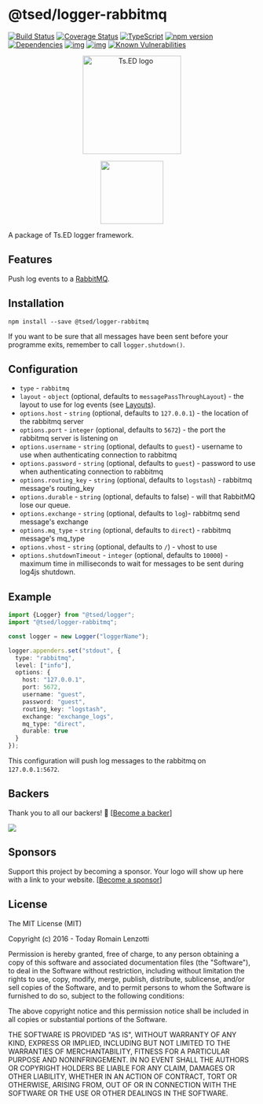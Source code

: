 # @tsed/logger-rabbitmq

[![Build Status](https://travis-ci.org/tsedio/logger.svg?branch=master)](https://travis-ci.org/tsedio/logger)
[![Coverage Status](https://coveralls.io/repos/github/tsedio/logger/badge.svg?branch=master)](https://coveralls.io/github/tsedio/logger?branch=master)
[![TypeScript](https://badges.frapsoft.com/typescript/love/typescript.svg?v=100)](https://github.com/ellerbrock/typescript-badges/)
[![npm version](https://badge.fury.io/js/%40tsed%2Flogger.svg)](https://badge.fury.io/js/%40tsed%2Flogger)
[![Dependencies](https://david-dm.org/tsedio/logger.svg)](https://david-dm.org/tsedio/logger#info=dependencies)
[![img](https://david-dm.org/tsedio/logger/dev-status.svg)](https://david-dm.org/tsedio/logger/#info=devDependencies)
[![img](https://david-dm.org/tsedio/logger/peer-status.svg)](https://david-dm.org/tsedio/logger/#info=peerDependenciess)
[![Known Vulnerabilities](https://snyk.io/test/github/tsedio/logger/badge.svg)](https://snyk.io/test/github/tsedio/ts-express-decorators)

<p style="text-align: center" align="center">
 <a href="https://tsed.dev" target="_blank"><img src="https://tsed.dev/tsed-og.png" width="200" alt="Ts.ED logo"/></a>
</p>

<div align="center">
<a href="http://www.passportjs.org/">
<img src="https://blog.datalust.co/content/images/2018/09/Seq-380px-1.png" height="128">
</a>
</div>

A package of Ts.ED logger framework.

## Features

Push log events to a [RabbitMQ](https://www.rabbitmq.com/).

## Installation

```
npm install --save @tsed/logger-rabbitmq
```

If you want to be sure that all messages have been sent before your programme exits, remember to call `logger.shutdown()`.

## Configuration

- `type` - `rabbitmq`
- `layout` - `object` (optional, defaults to `messagePassThroughLayout`) - the layout to use for log events (see [Layouts](https://logger.tsed.dev/layouts)).
- `options.host` - `string` (optional, defaults to `127.0.0.1`) - the location of the rabbitmq server
- `options.port` - `integer` (optional, defaults to `5672`) - the port the rabbitmq server is listening on
- `options.username` - `string` (optional, defaults to `guest`) - username to use when authenticating connection to rabbitmq
- `options.password` - `string` (optional, defaults to `guest`) - password to use when authenticating connection to rabbitmq
- `options.routing_key` - `string` (optional, defaults to `logstash`) - rabbitmq message's routing_key
- `options.durable` - `string` (optional, defaults to false) - will that RabbitMQ lose our queue.
- `options.exchange` - `string` (optional, defaults to `log`)- rabbitmq send message's exchange
- `options.mq_type` - `string` (optional, defaults to `direct`) - rabbitmq message's mq_type
- `options.vhost` - `string` (optional, defaults to `/`) - vhost to use
- `options.shutdownTimeout` - `integer` (optional, defaults to `10000`) - maximum time in milliseconds to wait for messages to be sent during log4js shutdown.

## Example

```typescript
import {Logger} from "@tsed/logger";
import "@tsed/logger-rabbitmq";

const logger = new Logger("loggerName");

logger.appenders.set("stdout", {
  type: "rabbitmq",
  level: ["info"],
  options: {
    host: "127.0.0.1",
    port: 5672,
    username: "guest",
    password: "guest",
    routing_key: "logstash",
    exchange: "exchange_logs",
    mq_type: "direct",
    durable: true
  }
});
```

This configuration will push log messages to the rabbitmq on `127.0.0.1:5672`.

## Backers

Thank you to all our backers! 🙏 [[Become a backer](https://opencollective.com/tsed#backer)]

<a href="https://opencollective.com/tsed#backers" target="_blank"><img src="https://opencollective.com/tsed/tiers/backer.svg?width=890"></a>

## Sponsors

Support this project by becoming a sponsor. Your logo will show up here with a link to your website. [[Become a sponsor](https://opencollective.com/tsed#sponsor)]

## License

The MIT License (MIT)

Copyright (c) 2016 - Today Romain Lenzotti

Permission is hereby granted, free of charge, to any person obtaining a copy of this software and associated documentation files (the "Software"), to deal in the Software without restriction, including without limitation the rights to use, copy, modify, merge, publish, distribute, sublicense, and/or sell copies of the Software, and to permit persons to whom the Software is furnished to do so, subject to the following conditions:

The above copyright notice and this permission notice shall be included in all copies or substantial portions of the Software.

THE SOFTWARE IS PROVIDED "AS IS", WITHOUT WARRANTY OF ANY KIND, EXPRESS OR IMPLIED, INCLUDING BUT NOT LIMITED TO THE WARRANTIES OF MERCHANTABILITY, FITNESS FOR A PARTICULAR PURPOSE AND NONINFRINGEMENT. IN NO EVENT SHALL THE AUTHORS OR COPYRIGHT HOLDERS BE LIABLE FOR ANY CLAIM, DAMAGES OR OTHER LIABILITY, WHETHER IN AN ACTION OF CONTRACT, TORT OR OTHERWISE, ARISING FROM, OUT OF OR IN CONNECTION WITH THE SOFTWARE OR THE USE OR OTHER DEALINGS IN THE SOFTWARE.
